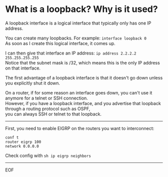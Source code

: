 # What is a loopback? Why is it used?

A loopback interface is a logical interface that typically only has one IP address.  

You can create many loopbacks. For example: `interface loopback 0`  
As soon as I create this logical interface, it comes up.  

I can then give that interface an IP address: `ip address 2.2.2.2 255.255.255.255`  
Notice that the subnet mask is /32, which means this is the only IP address on that interface.  

The first advantage of a loopback interface is that it doesn't go down unless you explicitly shut it down.

On a router, if for some reason an interface goes down, you can't use it anymore for a telnet or SSH connection.  
However, if you have a loopback interface, and you advertise that loopback through a routing protocol such as OSPF,  
you can always SSH or telnet to that loopback.  

---

First, you need to enable EIGRP on the routers you want to interconnect: 
```
conf t
router eigrp 100
network 0.0.0.0  
```

Check config with `sh ip eigrp neighbors`  



---
EOF
